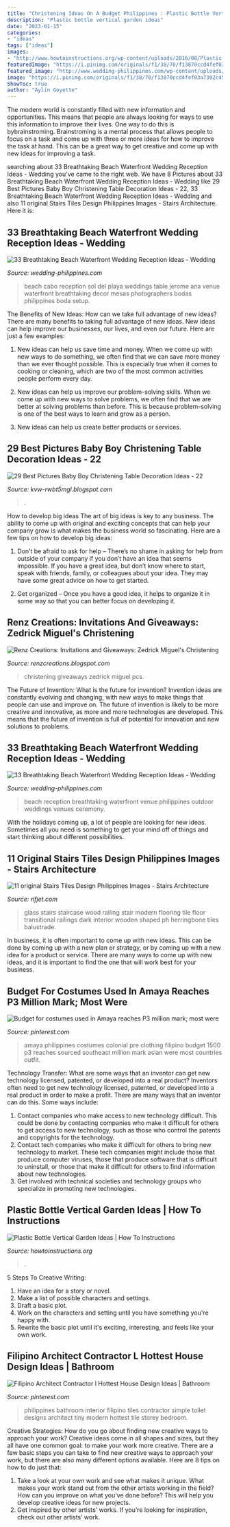 ```yaml
---
title: "Christening Ideas On A Budget Philippines : Plastic Bottle Vertical Garden Ideas"
description: "Plastic bottle vertical garden ideas"
date: "2023-01-15"
categories:
- "ideas"
tags: ["ideas"]
images:
- "http://www.howtoinstructions.org/wp-content/uploads/2016/08/Plastic-Bottle-Vertical-Garden-Ideas-5.jpg"
featuredImage: "https://i.pinimg.com/originals/f1/38/70/f13870ccd4fef03a7302c45d1da60817.jpg"
featured_image: "http://www.wedding-philippines.com/wp-content/uploads/2015/10/Wedding-Philippines-33-Breathtaking-Beach-Waterfront-Wedding-Reception-Venue-Ideas-28.jpg"
image: "https://i.pinimg.com/originals/f1/38/70/f13870ccd4fef03a7302c45d1da60817.jpg"
ShowToc: true
author: "Aylin Goyette"
---
```



The modern world is constantly filled with new information and opportunities. This means that people are always looking for ways to use this information to improve their lives. One way to do this is bybrainstroming. Brainstroming is a mental process that allows people to focus on a task and come up with three or more ideas for how to improve the task at hand. This can be a great way to get creative and come up with new ideas for improving a task.

	

		
searching about 33 Breathtaking Beach Waterfront Wedding Reception Ideas - Wedding you've came to the right web. We have 8 Pictures about 33 Breathtaking Beach Waterfront Wedding Reception Ideas - Wedding like 29 Best Pictures Baby Boy Christening Table Decoration Ideas - 22, 33 Breathtaking Beach Waterfront Wedding Reception Ideas - Wedding and also 11 original Stairs Tiles Design Philippines Images - Stairs Architecture. Here it is:
		
    
## 33 Breathtaking Beach Waterfront Wedding Reception Ideas - Wedding

<img loading=lazy src="http://www.wedding-philippines.com/wp-content/uploads/2015/10/Wedding-Philippines-33-Breathtaking-Beach-Waterfront-Wedding-Reception-Venue-Ideas-15-683x1024.jpg" onerror="this.onerror=null;this.src='https://tse4.mm.bing.net/th?id=OIP.0bWTp3YbSs2i4H6PjCPqSQHaLG&amp;pid=15.1';" alt="33 Breathtaking Beach Waterfront Wedding Reception Ideas - Wedding">

_Source: wedding-philippines.com_

>beach cabo reception sol del playa weddings table jerome ana venue waterfront breathtaking decor mesas photographers bodas philippines boda setup. 

	

The Benefits of New Ideas: How can we take full advantage of new ideas?
There are many benefits to taking full advantage of new ideas. New ideas can help improve our businesses, our lives, and even our future. Here are just a few examples:
1. New ideas can help us save time and money. When we come up with new ways to do something, we often find that we can save more money than we ever thought possible. This is especially true when it comes to cooking or cleaning, which are two of the most common activities people perform every day.

2. New ideas can help us improve our problem-solving skills. When we come up with new ways to solve problems, we often find that we are better at solving problems than before. This is because problem-solving is one of the best ways to learn and grow as a person.

3. New ideas can help us create better products or services.

    
## 29 Best Pictures Baby Boy Christening Table Decoration Ideas - 22

<img loading=lazy src="https://i.pinimg.com/originals/f1/38/70/f13870ccd4fef03a7302c45d1da60817.jpg" onerror="this.onerror=null;this.src='https://tse2.mm.bing.net/th?id=OIP._n80KrRjlnkAxrP4kRjCKgHaJ4&amp;pid=15.1';" alt="29 Best Pictures Baby Boy Christening Table Decoration Ideas - 22">

_Source: kvw-rwbt5mgl.blogspot.com_

>. 

	

How to develop big ideas
The art of big ideas is key to any business. The ability to come up with original and exciting concepts that can help your company grow is what makes the business world so fascinating. Here are a few tips on how to develop big ideas:
1. Don’t be afraid to ask for help – There’s no shame in asking for help from outside of your company if you don’t have an idea that seems impossible. If you have a great idea, but don’t know where to start, speak with friends, family, or colleagues about your idea. They may have some great advice on how to get started.

2. Get organized – Once you have a good idea, it helps to organize it in some way so that you can better focus on developing it.

    
## Renz Creations: Invitations And Giveaways: Zedrick Miguel&#039;s Christening

<img loading=lazy src="http://4.bp.blogspot.com/-2OD8YWKXvvo/UYQIG0EFZgI/AAAAAAAAFJg/TuE87R8KJVw/s1600/IMG_9283.JPG" onerror="this.onerror=null;this.src='https://tse4.mm.bing.net/th?id=OIP.nEB5lgGf1r4OiqUekihjdQHaEK&amp;pid=15.1';" alt="Renz Creations: Invitations and Giveaways: Zedrick Miguel&#039;s Christening">

_Source: renzcreations.blogspot.com_

>christening giveaways zedrick miguel pcs. 

	

The Future of Invention: What is the future for invention?
Invention ideas are constantly evolving and changing, with new ways to make things that people can use and improve on. The future of invention is likely to be more creative and innovative, as more and more technologies are developed. This means that the future of invention is full of potential for innovation and new solutions to problems.

    
## 33 Breathtaking Beach Waterfront Wedding Reception Ideas - Wedding

<img loading=lazy src="http://www.wedding-philippines.com/wp-content/uploads/2015/10/Wedding-Philippines-33-Breathtaking-Beach-Waterfront-Wedding-Reception-Venue-Ideas-28.jpg" onerror="this.onerror=null;this.src='https://tse4.mm.bing.net/th?id=OIP.-4iOtpf4RXNp-bxTlTLTygHaLH&amp;pid=15.1';" alt="33 Breathtaking Beach Waterfront Wedding Reception Ideas - Wedding">

_Source: wedding-philippines.com_

>beach reception breathtaking waterfront venue philippines outdoor weddings venues ceremony. 

	

With the holidays coming up, a lot of people are looking for new ideas. Sometimes all you need is something to get your mind off of things and start thinking about different possibilities. 

    
## 11 Original Stairs Tiles Design Philippines Images - Stairs Architecture

<img loading=lazy src="https://www.rifjet.com/wp-content/uploads/2020/03/stairs-tiles-design-philippines-best-of-ph-22-of-stairs-tiles-design-philippines.jpg" onerror="this.onerror=null;this.src='https://tse1.mm.bing.net/th?id=OIP.LLgENWE818-hoVDV46oHoQAAAA&amp;pid=15.1';" alt="11 original Stairs Tiles Design Philippines Images - Stairs Architecture">

_Source: rifjet.com_

>glass stairs staircase wood railing stair modern flooring tile floor transitional railings dark interior wooden shaped ph herringbone tiles balustrade. 

	

In business, it is often important to come up with new ideas. This can be done by coming up with a new plan or strategy, or by coming up with a new idea for a product or service. There are many ways to come up with new ideas, and it is important to find the one that will work best for your business.

    
## Budget For Costumes Used In Amaya Reaches P3 Million Mark; Most Were

<img loading=lazy src="https://i.pinimg.com/736x/e7/4e/14/e74e143b4444a2908b5dc400e4f7e12f--philippines-colonial.jpg" onerror="this.onerror=null;this.src='https://tse2.mm.bing.net/th?id=OIP.H4Rwg-Ec55utFJ26-hAQsgHaHW&amp;pid=15.1';" alt="Budget for costumes used in Amaya reaches P3 million mark; most were">

_Source: pinterest.com_

>amaya philippines costumes colonial pre clothing filipino budget 1500 p3 reaches sourced southeast million mark asian were most countries outfit. 

	

Technology Transfer: What are some ways that an inventor can get new technology licensed, patented, or developed into a real product?
Inventors often need to get new technology licensed, patented, or developed into a real product in order to make a profit. There are many ways that an inventor can do this. Some ways include: 
1. Contact companies who make access to new technology difficult. This could be done by contacting companies who make it difficult for others to get access to new technology, such as those who control the patents and copyrights for the technology. 
2. Contact tech companies who make it difficult for others to bring new technology to market. These tech companies might include those that produce computer viruses, those that produce software that is difficult to uninstall, or those that make it difficult for others to find information about new technologies. 
3. Get involved with technical societies and technology groups who specialize in promoting new technologies.

    
## Plastic Bottle Vertical Garden Ideas | How To Instructions

<img loading=lazy src="http://www.howtoinstructions.org/wp-content/uploads/2016/08/Plastic-Bottle-Vertical-Garden-Ideas-5.jpg" onerror="this.onerror=null;this.src='https://tse1.mm.bing.net/th?id=OIP.VhMElewHZXp521Bnb1JKJAHaKH&amp;pid=15.1';" alt="Plastic Bottle Vertical Garden Ideas | How To Instructions">

_Source: howtoinstructions.org_

>. 

	

5 Steps To Creative Writing:
1. Have an idea for a story or novel.
2. Make a list of possible characters and settings.
3. Draft a basic plot.
4. Work on the characters and setting until you have something you're happy with.
5. Rewrite the basic plot until it's exciting, interesting, and feels like your own work.

    
## Filipino Architect Contractor L Hottest House Design Ideas | Bathroom

<img loading=lazy src="https://i.pinimg.com/originals/45/4c/53/454c53c2cb323c1d0db20b7ac6197426.jpg" onerror="this.onerror=null;this.src='https://tse4.mm.bing.net/th?id=OIP.IZssxevqt410dkIl3cBBRwAAAA&amp;pid=15.1';" alt="Filipino Architect Contractor l Hottest House Design Ideas | Bathroom">

_Source: pinterest.com_

>philippines bathroom interior filipino tiles contractor simple toilet designs architect tiny modern hottest tile storey bedroom. 

	

Creative Strategies: How do you go about finding new creative ways to approach your work?
Creative ideas come in all shapes and sizes, but they all have one common goal: to make your work more creative. There are a few basic steps you can take to find new creative ways to approach your work, but there are also many different options available. Here are 8 tips on how to do just that: 
1. Take a look at your own work and see what makes it unique. What makes your work stand out from the other artists working in the field? How can you improve on what you’ve done before? This will help you develop creative ideas for new projects. 
2. Get inspired by other artists’ works. If you’re looking for inspiration, check out other artists’ work.

